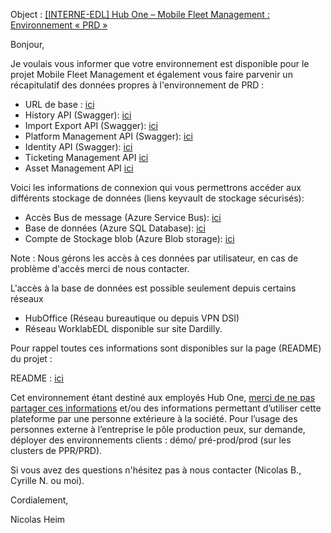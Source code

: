 Object : <u>[INTERNE-EDL] Hub One – Mobile Fleet Management : Environnement « PRD »</u>

[url_base]: https://homfm-prd.mobility.hubone.cloud "Url de base"
[url_angular.ui]: https://homfm-prd.mobility.hubone.cloud/ "Url Projet Angular.UI"

[url_history.api]: https://homfm-prd.mobility.hubone.cloud/history-api/ "Url vers swagger de l'API history"
[url_importexport.api]: https://homfm-prd.mobility.hubone.cloud/importexport-api/swagger/index.html "Url vers swagger de l'API importexport"
[url_pmm.api]: https://homfm-prd.mobility.hubone.cloud/platformmanagement-api/ "Url vers swagger de l'API pmm"
[url_identity.api]: https://homfm-prd.mobility.hubone.cloud/identity-api/ "Url vers swagger de l'API identity"
[url_ticketing.api]: https://homfm-prd.mobility.hubone.cloud/ticketingmanagement-api/
[url_customermanagement.api]: https://homfm-prd.mobility.hubone.cloud/customermanagement-api/
[url_assetmanagement.api]: https://homfm-prd.mobility.hubone.cloud/assetmanagement-api/



[url_kv_bus_message_dev]: https://portal.azure.com/#@hubonefr.onmicrosoft.com/asset/Microsoft_Azure_KeyVault/Secret/https://kv-infra-hoprd.vault.azure.net/secrets/cxstring-sbta-homfm-prd-hoprd "Accès bus de message"
[url_kv_bdd_dev]: https://portal.azure.com/#@hubonefr.onmicrosoft.com/asset/Microsoft_Azure_KeyVault/Secret/https://kv-infra-hoprd.vault.azure.net/secrets/cxstring-sqldb-homfm-prd-hoprd "Connexion string base de données"
[url_kv_stockage_dev]: https://portal.azure.com/#@hubonefr.onmicrosoft.com/asset/Microsoft_Azure_KeyVault/Secret/https://kv-infra-hoprd.vault.azure.net/secrets/cxstring-sthomfmprdhoprd "Accès Stockage BLOB"



Bonjour,

Je voulais vous informer que votre environnement est disponible  pour le projet Mobile Fleet Management et également vous faire parvenir un récapitulatif des données propres à l'environnement de PRD :

* URL de base : [ici][url_base]
* History API (Swagger): [ici][url_history.api]
* Import Export API (Swagger): [ici][url_importexport.api]
* Platform Management API (Swagger): [ici][url_pmm.api]
* Identity API (Swagger): [ici][url_identity.api]
* Ticketing Management API [ici][url_ticketing.api]
* Asset Management API [ici][url_assetmanagement.api]



Voici les informations de connexion qui vous permettrons accéder aux différents stockage de données (liens keyvault de stockage sécurisés):

* Accès Bus de message (Azure Service Bus): [ici][url_kv_bus_message_dev]
* Base de données (Azure SQL Database): [ici][url_kv_bdd_dev]
* Compte de Stockage blob (Azure Blob storage): [ici][url_kv_stockage_dev]

Note : Nous gérons les accès à ces données par utilisateur, en cas de problème d'accès merci de nous contacter.

L'accès à la base de données est possible seulement depuis certains réseaux
- HubOffice (Réseau bureautique ou depuis VPN DSI)
- Réseau WorklabEDL disponible sur site Dardilly.

Pour rappel toutes ces informations sont disponibles sur la page (README) du projet :

README : [ici]()

Cet environnement étant destiné aux employés Hub One, <u>merci de ne pas partager ces informations</u> et/ou des informations permettant d’utiliser cette plateforme par une personne extérieure à la société.
Pour l’usage des personnes externe à l’entreprise le pôle production peux, sur demande, déployer des environnements clients : démo/ pré-prod/prod (sur les clusters de PPR/PRD).

Si vous avez des questions n'hésitez pas à nous contacter (Nicolas B., Cyrille N. ou moi).

Cordialement,

Nicolas Heim